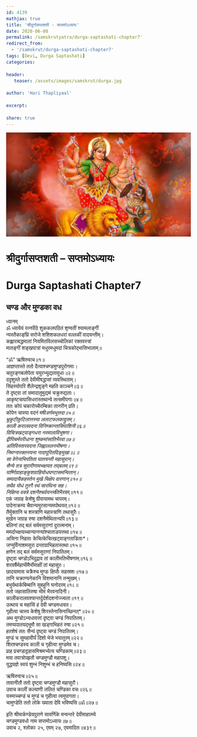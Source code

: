 ```yaml
---    
id: 4139    
mathjax: true    
title: 'श्रीदुर्गासप्तशती - सप्तमोऽध्यायः'    
date: 2020-06-08    
permalink: /samskrutyatra/durga-saptashati-chapter7'
redirect_from: 
  - '/samskrut/durga-saptashati-chapter7'
tags: [Devi, Durga Saptashati]    
categories:    
    
header:    
   teaser: /assets/images/samskrut/durga.jpg    
    
author: 'Hari Thapliyaal'    
    
excerpt:    
    
share: true    
---    
```

    
![](/assets/images/samskrut/durga.jpg)    
    
# श्रीदुर्गासप्तशती – सप्तमोऽध्यायः    
# Durga Saptashati Chapter7    
    
## चण्ड और मुण्डका वध    
    
ध्यानम्    
ॐ ध्यायेयं रत्‍नपीठे शुककलपठितं शृण्वतीं श्यामलाङ्‌गीं    
न्यस्तैकाङ्‌घ्रिं सरोजे शशिशकलधरां वल्लकीं वादयन्तीम्।    
कह्लाराबद्धमालां नियमितविलसच्चोलिकां रक्तवस्त्रां    
मातङ्‌गीं शङ्‍खपात्रां मधुरमधुमदां चित्रकोद्भासिभालाम्॥    
    
“ॐ” ऋषिरुवाच॥१॥    
आज्ञप्तास्ते ततो दैत्याश्‍चण्डमुण्डपुरोगमाः।    
चतुरङ्‍गबलोपेता ययुरभ्युद्यतायुधाः॥२॥    
ददृशुस्ते ततो देवीमीषद्धासां व्यवस्थिताम्।    
सिंहस्योपरि शैलेन्द्रशृङ्‌गे महति काञ्चने॥३॥    
ते दृष्ट्‌वा तां समादातुमुद्यमं चक्रुरुद्यताः।    
आकृष्टचापासिधरास्तथान्ये तत्समीपगाः॥४॥    
ततः कोपं चकारोच्चैरम्बिका तानरीन् प्रति।    
कोपेन चास्या वदनं मषी*वर्णमभूत्तदा॥५॥    
भ्रुकुटीकुटिलात्तस्या ललाटफलकाद्द्रुतम्।    
काली करालवदना विनिष्क्रान्तासिपाशिनी॥६॥    
विचित्रखट्‌वाङ्‌गधरा नरमालाविभूषणा।    
द्वीपिचर्मपरीधाना शुष्कमांसातिभैरवा॥७॥    
अतिविस्तारवदना जिह्वाललनभीषणा।    
निमग्नारक्तनयना नादापूरितदिङ्‌मुखा॥८॥    
सा वेगेनाभिपतिता घातयन्ती महासुरान्।    
सैन्ये तत्र सुरारीणामभक्षयत तद्‌बलम्॥९॥    
पार्ष्णिग्राहाङ्‌कुशग्राहियोधघण्टासमन्वितान्।    
समादायैकहस्तेन मुखे चिक्षेप वारणान्॥१०॥    
तथैव योधं तुरगै रथं सारथिना सह।    
निक्षिप्य वक्त्रे दशनैश्‍चर्वयन्त्य*तिभैरवम्॥११॥    
एकं जग्राह केशेषु ग्रीवायामथ चापरम्।    
पादेनाक्रम्य चैवान्यमुरसान्यमपोथयत्॥१२॥    
तैर्मुक्तानि च शस्त्राणि महास्त्राणि तथासुरैः।    
मुखेन जग्राह रुषा दशनैर्मथितान्यपि॥१३॥    
बलिनां तद् बलं सर्वमसुराणां दुरात्मनाम्।    
ममर्दाभक्षयच्चान्यानन्यांश्‍चाताडयत्तथा॥१४॥    
असिना निहताः केचित्केचित्खट्‌वाङ्‌गताडिताः*।    
जग्मुर्विनाशमसुरा दन्ताग्राभिहतास्तथा॥१५॥    
क्षणेन तद् बलं सर्वमसुराणां निपातितम्।    
दृष्ट्‌वा चण्डोऽभिदुद्राव तां कालीमतिभीषणाम्॥१६॥    
शरवर्षैर्महाभीमैर्भीमाक्षीं तां महासुरः।    
छादयामास चक्रैश्‍च मुण्डः क्षिप्तैः सहस्रशः॥१७॥    
तानि चक्राण्यनेकानि विशमानानि तन्मुखम्।    
बभुर्यथार्कबिम्बानि सुबहूनि घनोदरम्॥१८॥    
ततो जहासातिरुषा भीमं भैरवनादिनी।    
कालीकरालवक्त्रान्तर्दुर्दर्शदशनोज्ज्वला॥१९॥    
उत्थाय च महासिं हं देवी चण्डमधावत।    
गृहीत्वा चास्य केशेषु शिरस्तेनासिनाच्छिनत्*॥२०॥    
अथ मुण्डोऽभ्यधावत्तां दृष्ट्‌वा चण्डं निपातितम्।    
तमप्यपातयद्भूमौ सा खड्गाभिहतं रुषा॥२१॥    
हतशेषं ततः सैन्यं दृष्ट्‌वा चण्डं निपातितम्।    
मुण्डं च सुमहावीर्यं दिशो भेजे भयातुरम्॥२२॥    
शिरश्‍चण्डस्य काली च गृहीत्वा मुण्डमेव च।    
प्राह प्रचण्डाट्टहासमिश्रमभ्येत्य चण्डिकाम्॥२३॥    
मया तवात्रोपहृतौ चण्डमुण्डौ महापशू।    
युद्धयज्ञे स्वयं शुम्भं निशुम्भं च हनिष्यसि॥२४॥    
    
ऋषिरुवाच॥२५॥    
तावानीतौ ततो दृष्ट्‌वा चण्डमुण्डौ महासुरौ।    
उवाच कालीं कल्याणी ललितं चण्डिका वचः॥२६॥    
यस्माच्चण्डं च मुण्डं च गृहीत्वा त्वमुपागता।    
चामुण्डेति ततो लोके ख्याता देवि भविष्यसि॥ॐ॥२७॥    
    
इति श्रीमार्कण्डेयपुराणे सावर्णिके मन्वन्तरे देवीमाहात्म्ये    
चण्डमुण्डवधो नाम सप्तमोऽध्यायः॥७॥    
उवाच २, श्‍लोकाः २५, एवम् २७, एवमादितः॥४३९॥    
    
